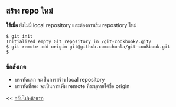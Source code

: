 ## สร้าง repo ใหม่

**ใช้เมื่อ** ยังไม่มี local repository และต้องการเริ่ม repostiory ใหม่

```
$ git init
Initialized empty Git repository in /git-cookbook/.git/
$ git remote add origin git@github.com:chonla/git-cookbook.git
$
```

### ข้อสังเกต

* บรรทัดแรก จะเป็นการสร้าง local repository
* บรรทัดที่สอง จะเป็นการเพิ่ม remote ที่ระบุภายใต้ชื่อ origin

<< [กลับไปหน้าแรก](README.md)